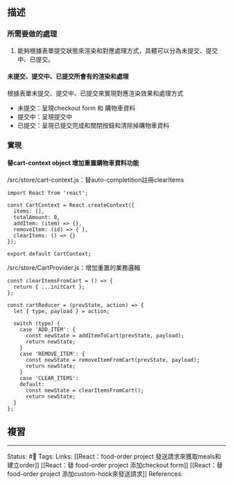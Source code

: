 

## 描述


### 所需要做的處理

1. 能夠根據表單提交狀態來渲染和對應處理方式，具體可以分為未提交、提交中、已提交。

#### 未提交、提交中、已提交所會有的渲染和處理

根據表單未提交、提交中、已提交來實現對應渲染效果和處理方式
- 未提交：呈現checkout form 和 購物車資料
- 提交中：呈現提交中
- 已提交：呈現已提交完成和關閉按鈕和清除掉購物車資料

### 實現


#### 替cart-context object 增加重置購物車資料功能

/src/store/cart-context.js：替auto-completition註冊clearItems 
```
import React from 'react';

const CartContext = React.createContext({
  items: [],
  totalAmount: 0,
  addItem: (item) => {},
  removeItem: (id) => { },
  clearItems: () => {}
});

export default CartContext;
```

/src/store/CartProvider.js：增加重置的業務邏輯
```
const clearItemsFromCart = () => {
  return { ...initCart };
};

const cartReducer = (prevState, action) => {
  let { type, payload } = action;

  switch (type) {
    case 'ADD_ITEM': {
      const newState = addItemToCart(prevState, payload);
      return newState;
    }
    case 'REMOVE_ITEM': {
      const newState = removeItemFromCart(prevState, payload);
      return newState;
    }
    case 'CLEAR_ITEMS':
    default:
      const newState = clearItemsFromCart();
      return newState;
  }
};
```




## 複習

---
Status: #🌱 
Tags:
Links:
[[React：food-order project 發送請求來獲取meals和建立order]]
[[React：替 food-order project 添加checkout form]]
[[React：替 food-order project 添加custom-hook來發送請求]]
References: